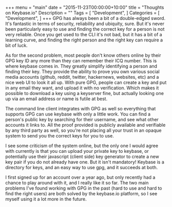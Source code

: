 +++
menu = "main"
date = "2015-11-23T00:00:00+10:00"
title = "Thoughts on Keybase.io"
Description = ""
Tags = [
  "Development",
]
Categories = [
  "Development",
]
+++
GPG has always been a bit of a double-edged sword. It's fantastic in terms of security, reliability and ubiquity, sure. But it's never been particularly easy to use and finding the correct key for a person is not very reliable. Once you get used to the CLI it's not bad, but it has a bit of a learning curve, and finding the right person and the right key can require a bit of luck.

As for the second problem, most people don't know others online by their GPG key ID any more than they can remember their ICQ number. This is where keybase comes in. They greatly simplify identifying a person and finding their key. They provide the ability to prove you own various social media accounts (github, reddit, twitter, hackernews, websites, etc) and a nice web UI to look it all up. With pure GPG, people can create a key and put in any email they want, and upload it with no verification. Which makes it possible to download a key using a keyserver fine, but actually looking one up via an email address or name is futile at best.

The command line client integrates with GPG as well so everything that supports GPG can use keybase with only a little work. You can find a person's public key by searching for their username, and see what other accounts it links to. All the proof provided is publicly available and verifiable by any third party as well, so you're not placing all your trust in an opaque system to send you the correct keys for you to use.

I see some criticism of the system online, but the only one I would agree with currently is that you can upload your private key to keybase, or potentially use their javascript (client side) key generator to create a new key pair if you do not already have one. But it isn't mandatory! Keybase is a directory for keys, and an easy way to use gpg, and it succeeds at both.

I first signed up for an account over a year ago, but only recently had a chance to play around with it, and I really like it so far. The two main problems I've found working with GPG in the past (hard to use and hard to find the right users) are both solved by the keybase.io platform, so I see myself using it a lot more in the future.

